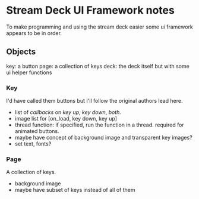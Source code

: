 # Stream Deck UI Framework notes

To make programming and using the stream deck easier some ui framework
appears to be in order.

## Objects

key: a button
page: a collection of keys
deck: the deck itself but with some ui helper functions

### Key

I'd have called them buttons but I'll follow the original authors lead here.

* list of _callbacks_ on _key up_, _key down_, _both_.
* image list for [on_load, key down, key up]
* thread function: if specified, run the function in a thread. required for animated buttons.
* maybe have concept of background image and transparent key images?
* set text, fonts?

### Page

A collection of keys.

* background image
* maybe have subset of keys instead of all of them
